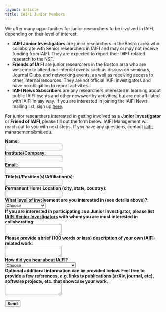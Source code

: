 ```yaml
---
layout: article
title: IAIFI Junior Members
---
```


We offer many opportunities for junior researchers to be involved in IAIFI, depending on their level of interest:

* **IAIFI Junior Investigators** are junior researchers in the Boston area who collaborate with Senior researchers in IAIFI and may or may not receive funding from IAIFI. They are expected to report their IAIFI-related research to the NSF.
* **Friends of IAIFI** are junior researchers in the Boston area who are welcome to attend our internal events such as discussion seminars, Journal Clubs, and networking events, as well as receiving access to other internal resources. They are not official IAIFI investigators and have no obligation to report activities.
* **IAIFI News Subscribers** are any researchers interested in learning about public IAIFI events and other newsworthy activities, but are not affiliated with IAIFI in any way. If you are interested in joining the IAIFI News mailing list, sign up [here](http://mailman.mit.edu/mailman/listinfo/iaifi-news).

For junior researchers interested in getting involved as a **Junior Investigator** or **Friend of IAIFI**, please fill out the form below. IAIFI Management will reach out to you with next steps. If you have any questions, contact [iaifi-management@mit.edu](mailto:iaifi-management@mit.edu).


<form action="https://formspree.io/f/xgerdoqg" method="POST">

<label>
<b>Name</b>: <br>
<input type="text" name="name" required>
</label>
<br>
<label>
<b>Institute/Company</b>: <br>
<input type="text" name="institute" required>
</label>
<br>
<label>
<b>Email</b>: <br>
<input type="email" name="replyto" required>
</label>
<br>
<label>
<b>Title(s)/Position(s)/Affiliation(s)</b>: <br>
<input type="text" name="title" required>
</label>
<br>
<label>
<b>Permanent Home Location (city, state, country)</b>: <br>
<input type="text" name="address" required>
</label>
<br>
<label>
<b>What level of involvement are you interested in (see details above)?</b>: </label> <br> 
<select name="level" id="timely" required>
  <option value="Choose" selected="" disabled="">Choose</option>
  <option value="Junior Investigator">Junior Investigator</option>
  <option value="Friend of IAIFI">Friend of IAIFI</option>
</select>
<br>
<label>
<b>If you are interested in participating as a Junior Investigator, please list <a href="https://iaifi.org/people#senior-investigators">IAIFI Senior Investigators</a> with whom you are most interested in collaborating</b>: <br>
<textarea name="collaborators" required></textarea>
</label> 
<br>
<label>
<b>Please provide a brief (100 words or less) description of your own IAIFI-related work</b>: <br>
<textarea name="research" required></textarea>
</label>
<br>
<label>
<b>How did you hear about IAIFI?</b> </label> <br> 
<select name="source" id="timely" required>
  <option value="Choose" selected="" disabled="">Choose</option>
  <option value="SI or Affiliate">IAIFI Senior Investigator or Affiliate</option>
  <option value="Junior member">Junior member of IAIFI</option>
  <option value="Other faculty">Other faculty</option>
  <option value="Other postdoc or student">Other postdocs/students</option>
  <option value="Website">IAIFI Website</option>
  <option value="Social Media">Social Media</option>
  <option value="Other">Other</option>
</select>
<br>
<label>
<b>Optional additional information can be provided below. Feel free to provide a few references, e.g. links to publications (arXiv, journal, etc), software projects, etc. that showcase your work.</b>
<br>
<textarea name="collaborators"></textarea>
</label>
<br>
<br>
<button type="submit" class="formbutton"><b>Send</b></button>
</form>
